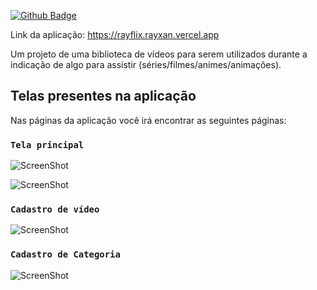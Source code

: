 [![Github Badge](https://img.shields.io/github/last-commit/Rayxan/rayflix)](https://img.shields.io/github/last-commit/Rayxan/rayflix)

Link da aplicação: https://rayflix.rayxan.vercel.app

Um projeto de uma biblioteca de vídeos para serem utilizados durante a indicação de algo para assistir (séries/filmes/animes/animações).

## Telas presentes na aplicação

Nas páginas da aplicação você irá encontrar as seguintes páginas:

### `Tela principal`
![ScreenShot](https://raw.github.com/Rayxan/RayFlix/master/img/1.png)

![ScreenShot](https://raw.github.com/Rayxan/RayFlix/master/img/2.png)

### `Cadastro de vídeo`
![ScreenShot](https://raw.github.com/Rayxan/RayFlix/master/img/1.png)

### `Cadastro de Categoria`
![ScreenShot](https://raw.github.com/Rayxan/RayFlix/master/img/1.png)
